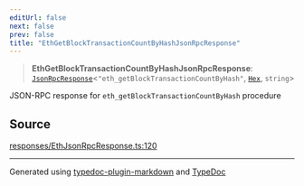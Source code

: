 ```yaml
---
editUrl: false
next: false
prev: false
title: "EthGetBlockTransactionCountByHashJsonRpcResponse"
---
```


> **EthGetBlockTransactionCountByHashJsonRpcResponse**: [`JsonRpcResponse`](/reference/tevm/jsonrpc/type-aliases/jsonrpcresponse/)\<`"eth_getBlockTransactionCountByHash"`, [`Hex`](/reference/tevm/utils/type-aliases/hex/), `string`\>

JSON-RPC response for `eth_getBlockTransactionCountByHash` procedure

## Source

[responses/EthJsonRpcResponse.ts:120](https://github.com/evmts/tevm-monorepo/blob/main/packages/procedures-types/src/responses/EthJsonRpcResponse.ts#L120)

***
Generated using [typedoc-plugin-markdown](https://www.npmjs.com/package/typedoc-plugin-markdown) and [TypeDoc](https://typedoc.org/)
